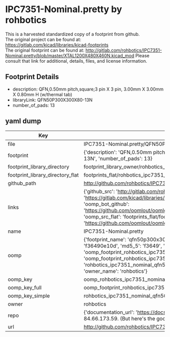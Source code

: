 # IPC7351-Nominal.pretty by rohbotics  
This is a harvested standardized copy of a footprint from github.  
The original project can be found at:  
https://gitlab.com/kicad/libraries/kicad-footprints  
The original footprint can be found at:
http://gitlab.com/rohbotics/IPC7351-Nominal.pretty/blob/master/XTAL1200X480X460N.kicad_mod
Please consult that link for additional, details, files, and license information.  
## Footprint Details
* description: QFN,0.50mm pitch,square;3 pin X 3 pin, 3.00mm X 3.00mm X 0.80mm H (w/thermal tab)  
* libraryLink: QFN50P300X300X80-13N  
* number_of_pads: 13  
## yaml dump  
| Key | Value |  
| --- | --- |  
| file | IPC7351-Nominal.pretty/QFN50P300X300X80-13N.kicad_mod |  
| footprint | {'description': 'QFN,0.50mm pitch,square;3 pin X 3 pin, 3.00mm X 3.00mm X 0.80mm H (w/thermal tab)', 'libraryLink': 'QFN50P300X300X80-13N', 'number_of_pads': 13} |  
| footprint_library_directory | footprint_library_owner/rohbotics_IPC7351-Nominal.pretty |  
| footprint_library_directory_flat | footprints_flat/rohbotics_ipc7351_nominal_qfn50p300x300x80_13n/working |  
| github_path | http://github.com/rohbotics/IPC7351-Nominal.pretty/blob/master/QFN50P300X300X80-13N.kicad_mod |  
| links | {'github_src': 'http://gitlab.com/rohbotics/IPC7351-Nominal.pretty/blob/master/XTAL1200X480X460N.kicad_mod', 'github_src_repo': 'https://gitlab.com/kicad/libraries/kicad-footprints', 'oomp_bot': 'footprints/rohbotics_ipc7351_nominal_qfn50p300x300x80_13n/working', 'oomp_bot_github': 'https://github.com/oomlout/oomlout_oomp_footprint_bot/tree/main/footprints/rohbotics_ipc7351_nominal_qfn50p300x300x80_13n/working', 'oomp_src_flat': 'footprints_flat/footprints_flat/rohbotics_ipc7351_nominal_qfn50p300x300x80_13n/working', 'oomp_src_flat_github': 'https://github.com/oomlout/oomlout_oomp_footprint_src/tree/main/footprints_flat/rohbotics_ipc7351_nominal_qfn50p300x300x80_13n/working'} |  
| name | IPC7351-Nominal.pretty |  
| oomp | {'footprint_name': 'qfn50p300x300x80_13n', 'library_name': 'ipc7351_nominal', 'md5': 'f36490e10d6e939d69c664623246cc38', 'md5_10': 'f36490e10d', 'md5_5': 'f3649', 'md5_6': 'f36490', 'oomp_key': 'oomp_rohbotics_ipc7351_nominal_qfn50p300x300x80_13n', 'oomp_key_extra': 'oomp_footprint_rohbotics_ipc7351_nominal_qfn50p300x300x80_13n', 'oomp_key_full': 'oomp_footprint_rohbotics_ipc7351_nominal_qfn50p300x300x80_13n_f36490', 'oomp_key_simple': 'rohbotics_ipc7351_nominal_qfn50p300x300x80_13n', 'original_filename': 'IPC7351-Nominal.pretty/QFN50P300X300X80-13N.kicad_mod', 'owner_name': 'rohbotics'} |  
| oomp_key | oomp_rohbotics_ipc7351_nominal_qfn50p300x300x80_13n |  
| oomp_key_full | oomp_footprint_rohbotics_ipc7351_nominal_qfn50p300x300x80_13n |  
| oomp_key_simple | rohbotics_ipc7351_nominal_qfn50p300x300x80_13n |  
| owner | rohbotics |  
| repo | {'documentation_url': 'https://docs.github.com/rest/overview/resources-in-the-rest-api#rate-limiting', 'message': "API rate limit exceeded for 84.66.173.59. (But here's the good news: Authenticated requests get a higher rate limit. Check out the documentation for more details.)"} |  
| url | http://github.com/rohbotics/IPC7351-Nominal.pretty |  

